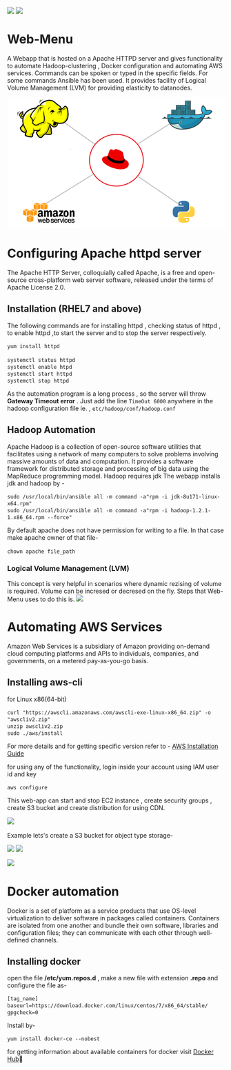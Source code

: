 ![](https://img.shields.io/badge/license-MIT-yellow) ![](https://img.shields.io/badge/python-3.8-brightgreen)
# Web-Menu
A Webapp that is hosted on a Apache HTTPD server and gives functionality to automate Hadoop-clustering , Docker configuration and automating AWS services. Commands can be spoken or typed in the specific fields. For some commands Ansible has been used.
It provides facility of Logical Volume Management (LVM) for providing elasticity to datanodes.

![](Images/web2.png)


# Configuring Apache httpd server

The Apache HTTP Server, colloquially called Apache, is a free and open-source cross-platform web server software, released under the terms of Apache License 2.0. 

## Installation (RHEL7 and above)

The following commands are for installing httpd , checking status of httpd , to enable httpd ,to start the server and to stop the server respectively. 
```
yum install httpd 

systemctl status httpd
systemctl enable htpd
systemctl start httpd   
systemctl stop httpd
```

As the automation program is a long process , so the server will throw **Gateway Timeout error** . Just add the line `TimeOut 6000` anywhere in the hadoop configuration file ie. ,
`etc/hadoop/conf/hadoop.conf`

## Hadoop Automation

Apache Hadoop is a collection of open-source software utilities that facilitates using a network of many computers to solve problems involving massive amounts of data and computation. It provides a software framework for distributed storage and processing of big data using the MapReduce programming model.
Hadoop requires jdk 
The webapp installs jdk and hadoop by - 

```
sudo /usr/local/bin/ansible all -m command -a"rpm -i jdk-8u171-linux-x64.rpm"
sudo /usr/local/bin/ansible all -m command -a"rpm -i hadoop-1.2.1-1.x86_64.rpm --force"
```

By default apache does not have permission for writing to a file. In that case make apache owner of that file-

```chown apache file_path```

### Logical Volume Management (LVM)

This concept is very helpful in scenarios where dynamic rezising of volume is required. Volume can be incresed or decresed on the fly. Steps that Web-Menu uses to do this is.
![](Images/vl.png)

# Automating AWS Services

Amazon Web Services is a subsidiary of Amazon providing on-demand cloud computing platforms and APIs to individuals, companies, and governments, on a metered pay-as-you-go basis.

## Installing aws-cli 

for Linux x86(64-bit)

```
curl "https://awscli.amazonaws.com/awscli-exe-linux-x86_64.zip" -o "awscliv2.zip"
unzip awscliv2.zip
sudo ./aws/install
```
For more details and for getting specific version refer to - [AWS Installation Guide](https://docs.aws.amazon.com/cli/latest/userguide/install-cliv2-linux.html)

for using any of the functionality, login inside your account using IAM user id and key 

```
aws configure
```
This web-app can start and stop EC2 instance , create security groups , create S3 bucket and create distribution for using CDN.

![](Images/1.png)

Example lets's create a S3 bucket for object type storage-

![](Images/4.png) ![](Images/3.png)

![](Images/2.png)

# Docker automation

Docker is a set of platform as a service products that use OS-level virtualization to deliver software in packages called containers. Containers are isolated from one another and bundle their own software, libraries and configuration files; they can communicate with each other through well-defined channels.

## Installing docker

open the file **/etc/yum.repos.d** , make a new file with extension **.repo** and configure the file as-

```
[tag_name]
baseurl=https://download.docker.com/linux/centos/7/x86_64/stable/
gpgcheck=0
```
Install by-

```
yum install docker-ce --nobest
```
for getting information about available containers for docker visit [Docker Hub](https://hub.docker.com/search?q=&type=image):whale:



























